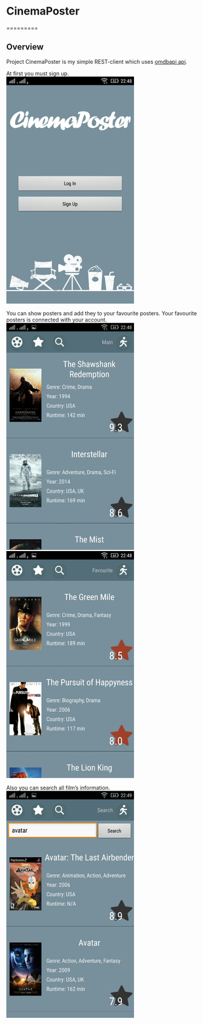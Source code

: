 # CinemaPoster

=========

## Overview

Project CinemaPoster is my simple REST-client which uses [omdbapi api](http://www.omdbapi.com/).

At first you must sign up.
<img src="screenshots/start.jpg" alt="StartActivity" style="width: 337px;">

You can show posters and add they to your favourite posters. Your favourite posters is connected with your account.
<img src="screenshots/main.jpg" alt="MainActivity" style="width: 337px;">
<img src="screenshots/favourite.jpg" alt="FavouriteActivity" style="width: 337px;">


Also you can search all film’s information.
<img src="screenshots/search.jpg" alt="SearchActivity" style="width: 337px;">
